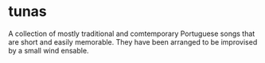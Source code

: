 # tunas

A collection of mostly traditional and comtemporary Portuguese songs that are short and easily memorable. They have been arranged to be improvised by a small wind ensable.

